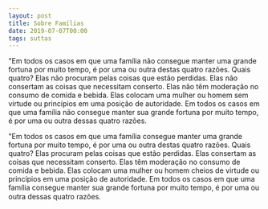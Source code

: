 ```yaml
---
layout: post
title: Sobre Famílias
date: 2019-07-07T00:00
tags: suttas
---
```

"Em todos os casos em que uma família não consegue manter uma grande fortuna por muito tempo, é por uma ou outra destas quatro razões. Quais quatro? Elas não procuram pelas coisas que estão perdidas. Elas não consertam as coisas que necessitam conserto. Elas não têm moderação no consumo de comida e bebida. Elas colocam uma mulher ou homem sem virtude ou princípios em uma posição de autoridade. Em todos os casos em que uma família não consegue manter sua grande fortuna por muito tempo, é por uma ou outra dessas quatro razões.

"Em todos os casos em que uma família consegue manter uma grande fortuna por muito tempo, é por uma ou outra destas quatro razões. Quais quatro? Elas procuram pelas coisas que estão perdidas. Elas consertam as coisas que necessitam conserto. Elas têm moderação no consumo de comida e bebida. Elas colocam uma mulher ou homem cheios de virtude ou princípios em uma posição de autoridade. Em todos os casos em que uma família consegue manter sua grande fortuna por muito tempo, é por uma ou outra dessas quatro razões.

